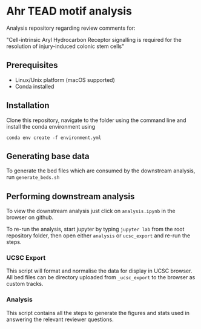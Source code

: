 # Ahr TEAD motif analysis

  

Analysis repository regarding review comments for:

"Cell-intrinsic Aryl Hydrocarbon Receptor signalling is required for the resolution of injury-induced colonic stem cells"

## Prerequisites

- Linux/Unix platform (macOS supported)
- Conda installed

## Installation

Clone this repository, navigate to the folder using the command line and install the conda environment using 
```
conda env create -f environment.yml
```

## Generating base data
To generate the bed files which are consumed by the downstream analysis, run `generate_beds.sh`

## Performing downstream analysis
To view the downstream analysis just click on `analysis.ipynb` in the browser on github.

To re-run the analysis, start jupyter by typing `jupyter lab` from the root repository folder, then open either `analysis` or `ucsc_export` and re-run the steps.

### UCSC Export
This script will format and normalise the data for display in UCSC browser. All bed files can be directory uploaded from `_ucsc_export` to the browser as custom tracks. 

### Analysis
This script contains all the steps to generate the figures and stats used in answering the relevant reviewer questions. 